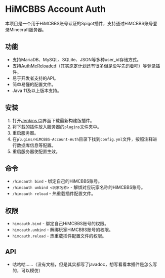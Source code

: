 # HiMCBBS Account Auth
本项目是一个用于HiMCBBS账号认证的Spigot插件，支持通过HiMCBBS账号登录Minecraft服务器。
## 功能
- 支持MariaDB、MySQL、SQLite、JSON等多种user_id存储方式。
- 支持[AuthMeReloaded](https://github.com/AuthMe/AuthMeReloaded)（其实原定计划还有很多但是没写先鸽着吧）等登录插件。
- 易于开发者支持的API。
- 简单易懂的配置文件。
- Java 11及以上版本支持。
## 安装
1. 打开[Jenkins CI](https://ci.hiworldmc.com/job/HiMCBBS/job/HiMCBBS%20Account%20Auth/)界面下载最新构建版插件。
2. 将下载的插件放入服务器的`plugins`文件夹中。
3. 重启服务器。
4. 在`plugins/HiMCBBS-Account-Auth`目录下找到`config.yml`文件，按照注释进行数据库信息等配置。
5. 重启服务器使配置生效。
## 命令
- `/himcauth bind` - 绑定自己的HiMCBBS账号。
- `/himcauth unbind <玩家名称>` - 解绑对应玩家名称的HiMCBBS账号。
- `/himcauth reload` - 热重载插件配置文件。
## 权限
- `himcauth.bind` - 绑定自己HiMCBBS账号的权限。
- `himcauth.unbind` - 解绑玩家HiMCBBS账号的权限。
- `himcauth.reload` - 热重载插件配置文件的权限。
## API
- 咕咕咕……（没有文档，但是其实都写了javadoc，想写看看本插件是怎么写的，可以模仿）